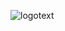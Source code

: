 ![logotext](https://user-images.githubusercontent.com/67170933/180087897-af761dd1-48a4-492c-a6af-a0979d8d9fa6.png)
